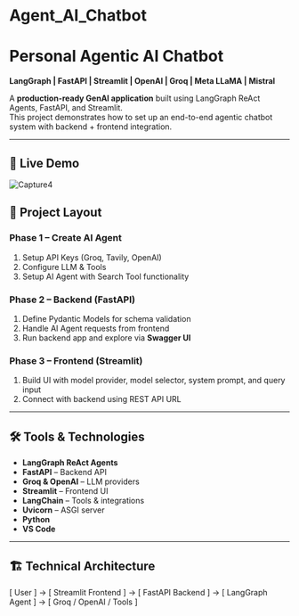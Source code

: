 # Agent_AI_Chatbot

#  Personal Agentic AI Chatbot  
**LangGraph | FastAPI | Streamlit | OpenAI | Groq | Meta LLaMA | Mistral**

A **production-ready GenAI application** built using LangGraph ReAct Agents, FastAPI, and Streamlit.  
This project demonstrates how to set up an end-to-end agentic chatbot system with backend + frontend integration.

---
## 🚀 Live Demo  

![Capture4](https://github.com/user-attachments/assets/9a59c883-5bcd-4641-ba72-7d69b55855da)

## 📂 Project Layout

### Phase 1 – Create AI Agent
1. Setup API Keys (Groq, Tavily, OpenAI)
2. Configure LLM & Tools
3. Setup AI Agent with Search Tool functionality  

### Phase 2 – Backend (FastAPI)
1. Define Pydantic Models for schema validation  
2. Handle AI Agent requests from frontend  
3. Run backend app and explore via **Swagger UI**  

### Phase 3 – Frontend (Streamlit)
1. Build UI with model provider, model selector, system prompt, and query input  
2. Connect with backend using REST API URL  

---

## 🛠️ Tools & Technologies
- **LangGraph ReAct Agents**
- **FastAPI** – Backend API
- **Groq & OpenAI** – LLM providers
- **Streamlit** – Frontend UI
- **LangChain** – Tools & integrations
- **Uvicorn** – ASGI server
- **Python**
- **VS Code**

---

## 🏗️ Technical Architecture

[ User ] → [ Streamlit Frontend ] → [ FastAPI Backend ]
→ [ LangGraph Agent ] → [ Groq / OpenAI / Tools ]
